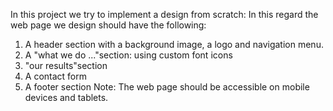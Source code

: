 In this project we try to implement a design from scratch: 
In this regard the web page we design should have the following:
1. A header section with a background image, a logo and navigation menu.
2. A "what we do ..."section: using custom font icons
3. "our results"section
4. A contact form
5. A footer section
Note: The web page should be accessible on mobile devices and tablets.